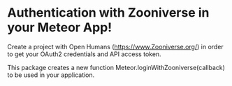 # Authentication with Zooniverse in your Meteor App!
Create a project with Open Humans (https://www.Zooniverse.org/) in order to get your OAuth2 credentials and API access token.

This package creates a new function Meteor.loginWithZooniverse(callback) to be used in your application.

